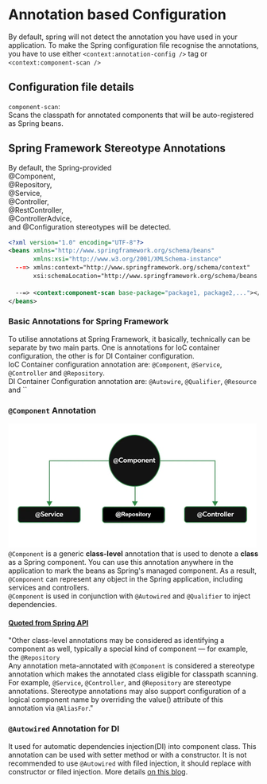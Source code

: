 # Annotation based Configuration
By default, spring will not detect the annotation you have used in your application.
To make the Spring configuration file recognise the annotations, you have to use either
`<context:annotation-config />` tag or `<context:component-scan />`<br>

## Configuration file details
`component-scan`: <br>
Scans the classpath for annotated components that will be auto-registered as Spring beans.<br>

## Spring Framework Stereotype Annotations
By default, the Spring-provided <br>
@Component,<br>
@Repository,<br>
@Service,<br>
@Controller,<br>
@RestController,<br>
@ControllerAdvice,<br>and
@Configuration stereotypes will be detected.

```xml
<?xml version="1.0" encoding="UTF-8"?>
<beans xmlns="http://www.springframework.org/schema/beans"
       xmlns:xsi="http://www.w3.org/2001/XMLSchema-instance"
  --=> xmlns:context="http://www.springframework.org/schema/context"
       xsi:schemaLocation="http://www.springframework.org/schema/beans http://www.springframework.org/schema/beans/spring-beans.xsd http://www.springframework.org/schema/context https://www.springframework.org/schema/context/spring-context.xsd">
        
  --=> <context:component-scan base-package="package1, package2,..."></context:component-scan>
</beans>
```

### Basic Annotations for Spring Framework
To utilise annotations at Spring Framework, it basically, technically can be separate by two main parts.
One is annotations for IoC container configuration, the other is for DI Container configuration.<br>
IoC Container configuration annotation are: `@Component`, `@Service`, `@Controller` and `@Repository`.<br>
DI Container Configuration annotation are: `@Autowire`, `@Qualifier`, `@Resource` and ``<br>

### `@Component` Annotation
<img src="Spring_Component_Annotations.png" alt="Spring Component Annotation" width=500><br>
`@Component` is a generic **class-level** annotation that is used to denote a **class** as a Spring component.
You can use this annotation anywhere in the application to mark the beans as Spring's managed component.
As a result, `@Component` can represent any object in the Spring application, including services and controllers.<br>
`@Component` is used in conjunction with `@Autowired` and `@Qualifier` to inject dependencies.<br>

#### [Quoted from Spring API](https://docs.spring.io/spring-framework/docs/current/javadoc-api/org/springframework/stereotype/Component.html)
"Other class-level annotations may be considered as identifying a component as well, typically a special kind of component — for example, the `@Repository`<br>
Any annotation meta-annotated with `@Component` is considered a stereotype annotation which makes the annotated class eligible for classpath scanning. For example, `@Service`, `@Controller`, and `@Repository` are stereotype annotations.
Stereotype annotations may also support configuration of a logical component name by overriding the value() attribute of this annotation via `@AliasFor`."

### `@Autowired` Annotation for DI
It used for automatic dependencies injection(DI) into component class. This annotation can be used with setter method
or with a constructor. It is not recommended to use `@Autowired` with filed injection, it should replace with constructor or filed injection.
More details [on this blog](https://blog.marcnuri.com/field-injection-is-not-recommended).